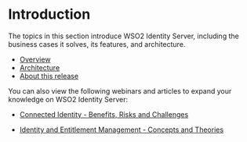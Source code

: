 # Introduction

The topics in this section introduce WSO2 Identity Server, including the
business cases it solves, its features, and architecture.

-   [Overview](../../get-started/overview)
-   [Architecture](../../get-started/architecture)
-   [About this release](../../get-started/about-this-release)

You can also view the following webinars and articles to expand your
knowledge on WSO2 Identity Server:

-   [Connected Identity - Benefits, Risks and
    Challenges](http://wso2.com/library/webinars/2015/05/connected-identity-benefits-risks-and-challenges/)

-   [Identity and Entitlement Management - Concepts and
    Theories](http://wso2.com/library/webinars/2014/05/identity-and-entitlement-management-concepts-and-theories/)

  
